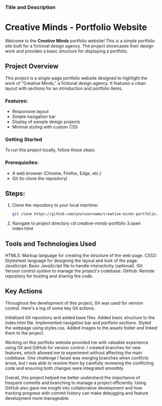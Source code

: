  ### Title and Description
# Creative Minds - Portfolio Website
Welcome to the **Creative Minds** portfolio website! This is a simple portfolio site built for a fictional design agency. The project showcases their design work and provides a basic structure for displaying a portfolio.

## Project Overview
This project is a single-page portfolio website designed to highlight the work of "Creative Minds," a fictional design agency. It features a clean layout with sections for an introduction and portfolio items.

### Features:
- Responsive layout
- Simple navigation bar
- Display of sample design projects
- Minimal styling with custom CSS

### Getting Started

To run this project locally, follow these steps:

### Prerequisites:
- A web browser (Chrome, Firefox, Edge, etc.)
- Git (to clone the repository)

## Steps:
1. Clone the repository to your local machine:
   ```bash
   git clone https://github.com/yourusername/creative-minds-portfolio.git
2. Navigate to project directory
   cd creative-minds-portfolio
3.open index.html

## Tools and Technologies Used
HTML5: Markup language for creating the structure of the web page.
CSS3: Stylesheet language for designing the layout and look of the page.
JavaScript: Basic JavaScript file to handle interactivity (optional).
Git: Version control system to manage the project's codebase.
GitHub: Remote repository for hosting and sharing the code.  

 ## Key Actions
  Throughout the development of this project, Git was used for version control. Here's a log of some key Git actions:

Initialized Git repository and added base files.
Added basic structure to the index.html file.
Implemented navigation bar and portfolio sections.
Styled the webpage using styles.css.
Added images to the assets folder and linked them to the project.


Working on this portfolio website provided me with valuable experience using Git and GitHub for version control. I created branches for new features, which allowed me to experiment without affecting the main codebase. One challenge I faced was merging branches when conflicts arose, but I was able to resolve them by carefully reviewing the conflicting code and ensuring both changes were integrated smoothly.

Overall, this project helped me better understand the importance of frequent commits and branching to manage a project efficiently. Using GitHub also gave me insight into collaborative development and how tracking progress with commit history can make debugging and feature development more manageable.


